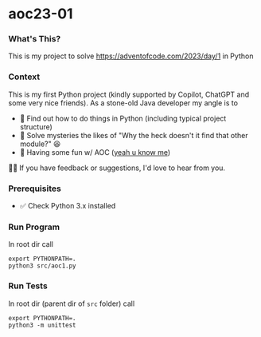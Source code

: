# aoc23-01

### What's This?
This is my project to solve
https://adventofcode.com/2023/day/1
in Python

### Context
This is my first Python project (kindly supported by Copilot, ChatGPT and some very nice friends).
As a stone-old Java developer my angle is to
- 🌱 Find out how to do things in Python (including typical project structure)
- 🧩 Solve mysteries the likes of "Why the heck doesn't it find that other module?" 😆
- 🎄 Having some fun w/ AOC ([yeah u know me](https://www.youtube.com/watch?v=idx3GSL2KWs))

🙋‍♂️ If you have feedback or suggestions, I'd love to hear from you.


### Prerequisites
* ✅ Check Python 3.x installed

### Run Program
In root dir call
```
export PYTHONPATH=.
python3 src/aoc1.py  
```

### Run Tests
In root dir (parent dir of `src` folder)  call
```
export PYTHONPATH=.
python3 -m unittest
```